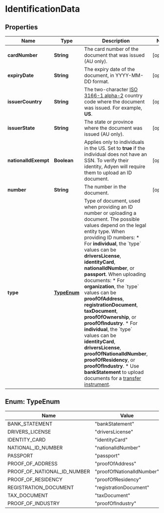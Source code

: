 

# IdentificationData


## Properties

| Name | Type | Description | Notes |
|------------ | ------------- | ------------- | -------------|
|**cardNumber** | **String** | The card number of the document that was issued (AU only). |  [optional] |
|**expiryDate** | **String** | The expiry date of the document, in YYYY-MM-DD format. |  [optional] |
|**issuerCountry** | **String** | The two-character [ISO 3166-1 alpha-2](https://en.wikipedia.org/wiki/ISO_3166-1_alpha-2) country code where the document was issued. For example, **US**. |  [optional] |
|**issuerState** | **String** | The state or province where the document was issued (AU only). |  [optional] |
|**nationalIdExempt** | **Boolean** | Applies only to individuals in the US. Set to **true** if the individual does not have an SSN. To verify their identity, Adyen will require them to upload an ID document. |  [optional] |
|**number** | **String** | The number in the document. |  [optional] |
|**type** | [**TypeEnum**](#TypeEnum) | Type of document, used when providing an ID number or uploading a document. The possible values depend on the legal entity type.  When providing ID numbers: * For **individual**, the &#x60;type&#x60; values can be **driversLicense**, **identityCard**, **nationalIdNumber**, or **passport**.  When uploading documents: * For **organization**, the &#x60;type&#x60; values can be **proofOfAddress**, **registrationDocument**, **taxDocument**, **proofOfOwnership**, or **proofOfIndustry**.   * For **individual**, the &#x60;type&#x60; values can be **identityCard**, **driversLicense**, **proofOfNationalIdNumber**, **proofOfResidency**, or **proofOfIndustry**.  * Use **bankStatement** to upload documents for a [transfer instrument](https://docs.adyen.com/api-explorer/#/legalentity/latest/post/transferInstruments__resParam_id). |  |



## Enum: TypeEnum

| Name | Value |
|---- | -----|
| BANK_STATEMENT | &quot;bankStatement&quot; |
| DRIVERS_LICENSE | &quot;driversLicense&quot; |
| IDENTITY_CARD | &quot;identityCard&quot; |
| NATIONAL_ID_NUMBER | &quot;nationalIdNumber&quot; |
| PASSPORT | &quot;passport&quot; |
| PROOF_OF_ADDRESS | &quot;proofOfAddress&quot; |
| PROOF_OF_NATIONAL_ID_NUMBER | &quot;proofOfNationalIdNumber&quot; |
| PROOF_OF_RESIDENCY | &quot;proofOfResidency&quot; |
| REGISTRATION_DOCUMENT | &quot;registrationDocument&quot; |
| TAX_DOCUMENT | &quot;taxDocument&quot; |
| PROOF_OF_INDUSTRY | &quot;proofOfIndustry&quot; |



